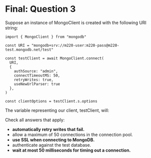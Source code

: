 # Final: Question 3

Suppose an instance of MongoClient is created with the following URI string:

```
import { MongoClient } from "mongodb"

const URI = "mongodb+srv://m220-user:m220-pass@m220-test.mongodb.net/test"

const testClient = await MongoClient.connect(
  URI,
  {
    authSource: "admin",
    connectTimeoutMS: 50,
    retryWrites: true,
    useNewUrlParser: true
  },
)

const clientOptions = testClient.s.options
```

The variable representing our client, testClient, will:

Check all answers that apply:

- **automatically retry writes that fail.**
- allow a maximum of 50 connections in the connection pool.
- **use SSL when connecting to MongoDB.**
- authenticate against the test database.
- **wait at most 50 milliseconds for timing out a connection.**
